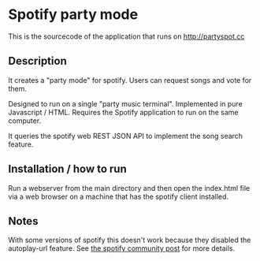 # Spotify party mode


This is the sourcecode of the application that runs on http://partyspot.cc

## Description

It creates a "party mode" for spotify. Users can request songs and vote for them.

Designed to run on a single "party music terminal".
Implemented in pure Javascript / HTML.
Requires the Spotify application to run on the same computer.

It queries the spotify web REST JSON API to implement the song search feature.

## Installation / how to run
Run a webserver from the main directory and then open the index.html file via a web browser on a machine that has the spotify client installed.


## Notes
With some versions of spotify this doesn't work because they disabled the autoplay-url feature. See [the spotify community post](https://community.spotify.com/t5/Help-Desktop-Linux-Windows-Web/New-update-not-allowing-autoplay-from-URI/td-p/1045489) for more details.
